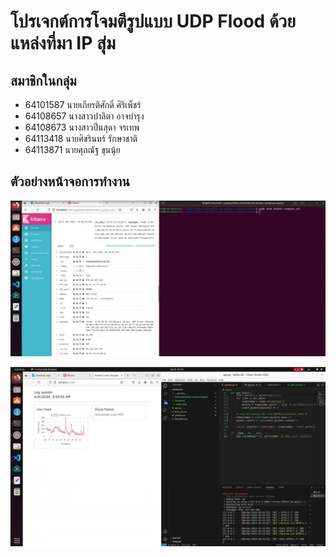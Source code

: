 # โปรเจกต์การโจมตีรูปแบบ UDP Flood ด้วยแหล่งที่มา IP สุ่ม

## สมาชิกในกลุ่ม

- 64101587 นายเกียรติศักดิ์ ศิริเพ็ชร์
- 64108657 นางสาวปาลิตา อาจบำรุง
- 64108673 นางสาวปิ่นสุดา จรเทพ
- 64113418 นายศิขรินทร์ รักษาชาติ
- 64113871 นายศุภณัฐ ขุนนุ้ย

## ตัวอย่างหน้าจอการทำงาน

![ภาพการทำงาน 1](https://raw.githubusercontent.com/atmin009/attack_cyber-security/main/1.png)

![ภาพการทำงาน 2](https://raw.githubusercontent.com/atmin009/attack_cyber-security/main/2.png)

